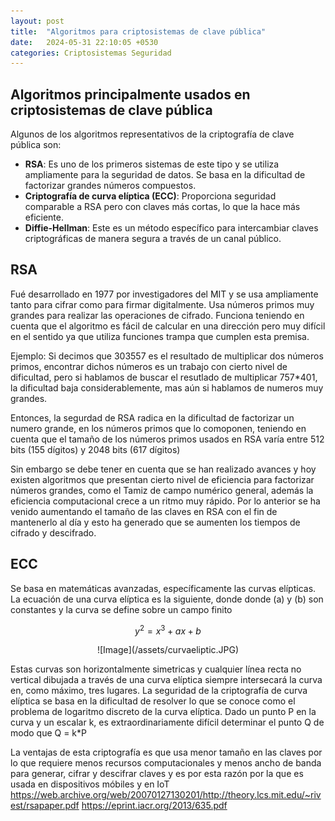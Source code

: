 ```yaml
---
layout: post
title:  "Algoritmos para criptosistemas de clave pública"
date:   2024-05-31 22:10:05 +0530
categories: Criptosistemas Seguridad
---
```


## Algoritmos principalmente usados en criptosistemas de clave pública
Algunos de los algoritmos representativos de la criptografía de clave pública son:
- **RSA**: Es uno de los primeros sistemas de este tipo y se utiliza ampliamente para la seguridad de datos. Se basa en la dificultad de factorizar grandes números compuestos.
- **Criptografía de curva elíptica (ECC)**: Proporciona seguridad comparable a RSA pero con claves más cortas, lo que la hace más eficiente.
- **Diffie-Hellman**: Este es un método específico para intercambiar claves criptográficas de manera segura a través de un canal público.


## RSA
Fué desarrollado en 1977 por investigadores del MIT y se usa ampliamente tanto para cifrar como para firmar digitalmente. Usa números primos muy grandes para realizar las operaciones de cifrado. Funciona teniendo en cuenta que el algoritmo es fácil de calcular en una dirección pero muy difícil en el sentido ya que utiliza funciones trampa que cumplen esta premisa. 

Ejemplo: Si decimos que 303557 es el resultado de multiplicar dos números primos, encontrar dichos números es un trabajo con cierto nivel de dificultad, pero si hablamos de buscar el resutlado de multiplicar 757*401, la dificultad baja considerablemente, mas aún si hablamos de numeros muy grandes.

Entonces, la segurdad de RSA radica en la dificultad de factorizar un numero grande, en los números primos que lo comoponen, teniendo en cuenta que el tamaño de los números primos usados en RSA varía entre 512 bits (155 dígitos) y 2048 bits (617 dígitos)

Sin embargo se debe tener en cuenta que se han realizado avances y hoy existen algoritmos que presentan cierto nivel de eficiencia para factorizar números grandes, como el Tamiz de campo numérico general, además la eficiencia computacional crece a un ritmo muy rápido. Por lo anterior se ha venido aumentando el tamaño de las claves en RSA con el fin de mantenerlo al día y esto ha generado que se aumenten los tiempos de cifrado y descifrado.

## ECC
Se basa en matemáticas avanzadas, específicamente las curvas elípticas. La ecuación de una curva elíptica es la siguiente, donde donde \(a\) y \(b\) son constantes y la curva se define sobre un campo finito

$$
y^2=x^3 + ax + b
$$

<center>
![Image](/assets/curvaeliptic.JPG)
</center>

Estas curvas son horizontalmente simetricas y cualquier línea recta no vertical dibujada a través de una curva elíptica siempre intersecará la curva en, como máximo, tres lugares. La seguridad de la criptografía de curva elíptica se basa en la dificultad de resolver lo que se conoce como el problema de logaritmo discreto de la curva elíptica. Dado un punto P en la curva y un escalar k, es extraordinariamente difícil determinar el punto Q de modo que Q = k*P

La ventajas de esta criptografía es que usa menor tamaño en las claves por lo que requiere menos recursos computacionales y menos ancho de banda para generar, cifrar y descifrar claves y es por esta razón por la que es usada en dispositivos móbiles y en IoT
https://web.archive.org/web/20070127130201/http://theory.lcs.mit.edu/~rivest/rsapaper.pdf
https://eprint.iacr.org/2013/635.pdf
